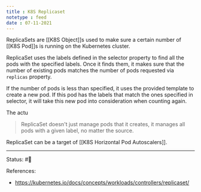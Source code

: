 ```yaml
---
title : K8S Replicaset
notetype : feed
date : 07-11-2021
---
```


ReplicaSets are [[K8S Object]]s used to make sure a certain number of [[K8S Pod]]s is running on the Kubernetes cluster.

ReplicaSet uses the labels defined in the selector property to find all the pods with the specified labels. Once it finds them, it makes sure that the number of existing pods matches the number of pods requested via `replicas` property.

If the number of pods is less than specified, it uses the provided template to create a new pod. If this pod has the labels that match the ones specified in selector, it will take this new pod into consideration when counting again.

The actu

> ReplicaSet doesn't just manage pods that it creates, it manages all pods with a given label, no matter the source.

ReplicaSet can be a target of [[K8S Horizontal Pod Autoscalers]].

-----

Status: #🌱 

References:
- https://kubernetes.io/docs/concepts/workloads/controllers/replicaset/

